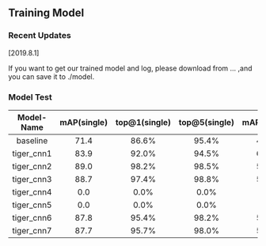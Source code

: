 ## Training Model

### Recent Updates
[2019.8.1]

If you want to get our trained model and log, please download from ... ,and you can save it to ./model.

### Model Test

| Model-Name| mAP(single) | top@1(single) | top@5(single) | mAP(cross) | top@1(cross) | top@5(cross) |
| :-------: | :---------: | :-----------: | :-----------: | :--------: | :----------: | :----------: |
| baseline  | 71.4        | 86.6%         | 95.4%         | 48.1       | 79.4%        | 93.7%        |
| tiger_cnn1| 83.9        | 92.0%         | 94.5%         | 60.9       | 94.8%        | 96.5%        |
| tiger_cnn2| 89.0        | 98.2%         | 98.5%         | 59.0       | 86.2%        | 95.4%        |
| tiger_cnn3| 88.7        | 97.4%         | 98.8%         | 57.4       | 86.8%        | 92.0%        |
| tiger_cnn4|  0.0        |  0.0%         |  0.0%         |  0.0       |  0.0%        |  0.0%        |
| tiger_cnn5|  0.0        |  0.0%         |  0.0%         |  0.0       |  0.0%        |  0.0%        |
| tiger_cnn6| 87.8        | 95.4%         | 98.2%         | 58.4       | 89.7%        | 94.8%        |
| tiger_cnn7| 87.7        | 95.7%         | 98.0%         | 58.0       | 88.5%        | 92.0%        |



